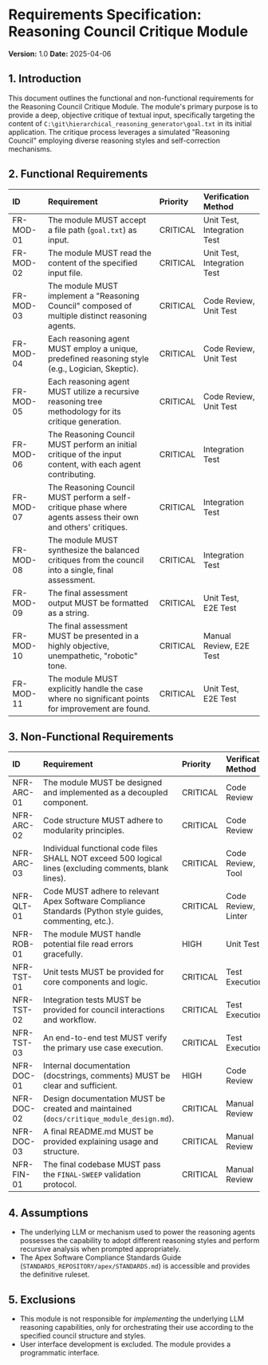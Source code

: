 # Requirements Specification: Reasoning Council Critique Module

**Version:** 1.0
**Date:** 2025-04-06

## 1. Introduction

This document outlines the functional and non-functional requirements for the Reasoning Council Critique Module. The module's primary purpose is to provide a deep, objective critique of textual input, specifically targeting the content of `C:\git\hierarchical_reasoning_generator\goal.txt` in its initial application. The critique process leverages a simulated "Reasoning Council" employing diverse reasoning styles and self-correction mechanisms.

## 2. Functional Requirements

| ID          | Requirement                                                                                                | Priority | Verification Method        |
| :---------- | :--------------------------------------------------------------------------------------------------------- | :------- | :------------------------- |
| FR-MOD-01   | The module MUST accept a file path (`goal.txt`) as input.                                                  | CRITICAL | Unit Test, Integration Test |
| FR-MOD-02   | The module MUST read the content of the specified input file.                                              | CRITICAL | Unit Test, Integration Test |
| FR-MOD-03   | The module MUST implement a "Reasoning Council" composed of multiple distinct reasoning agents.            | CRITICAL | Code Review, Unit Test     |
| FR-MOD-04   | Each reasoning agent MUST employ a unique, predefined reasoning style (e.g., Logician, Skeptic).           | CRITICAL | Code Review, Unit Test     |
| FR-MOD-05   | Each reasoning agent MUST utilize a recursive reasoning tree methodology for its critique generation.        | CRITICAL | Code Review, Unit Test     |
| FR-MOD-06   | The Reasoning Council MUST perform an initial critique of the input content, with each agent contributing. | CRITICAL | Integration Test           |
| FR-MOD-07   | The Reasoning Council MUST perform a self-critique phase where agents assess their own and others' critiques. | CRITICAL | Integration Test           |
| FR-MOD-08   | The module MUST synthesize the balanced critiques from the council into a single, final assessment.        | CRITICAL | Integration Test           |
| FR-MOD-09   | The final assessment output MUST be formatted as a string.                                                 | CRITICAL | Unit Test, E2E Test        |
| FR-MOD-10   | The final assessment MUST be presented in a highly objective, unempathetic, "robotic" tone.                | CRITICAL | Manual Review, E2E Test    |
| FR-MOD-11   | The module MUST explicitly handle the case where no significant points for improvement are found.          | CRITICAL | Unit Test, E2E Test        |

## 3. Non-Functional Requirements

| ID          | Requirement                                                                                                   | Priority | Verification Method | Apex Rule Ref |
| :---------- | :------------------------------------------------------------------------------------------------------------ | :------- | :------------------ | :------------ |
| NFR-ARC-01  | The module MUST be designed and implemented as a decoupled component.                                         | CRITICAL | Code Review         | QUAL-MOD (#8) |
| NFR-ARC-02  | Code structure MUST adhere to modularity principles.                                                          | CRITICAL | Code Review         | QUAL-MOD (#8) |
| NFR-ARC-03  | Individual functional code files SHALL NOT exceed 500 logical lines (excluding comments, blank lines).        | CRITICAL | Code Review, Tool   | QUAL-SIZE (#8)|
| NFR-QLT-01  | Code MUST adhere to relevant Apex Software Compliance Standards (Python style guides, commenting, etc.).       | CRITICAL | Code Review, Linter | QUAL-* (#8)   |
| NFR-ROB-01  | The module MUST handle potential file read errors gracefully.                                                 | HIGH     | Unit Test           | IMPL-ROBUST (#19)|
| NFR-TST-01  | Unit tests MUST be provided for core components and logic.                                                    | CRITICAL | Test Execution      | TEST-UNIT (#14)|
| NFR-TST-02  | Integration tests MUST be provided for council interactions and workflow.                                     | CRITICAL | Test Execution      | TEST-INTEGRATE (#14)|
| NFR-TST-03  | An end-to-end test MUST verify the primary use case execution.                                                | CRITICAL | Test Execution      | TEST-E2E (#14)|
| NFR-DOC-01  | Internal documentation (docstrings, comments) MUST be clear and sufficient.                                   | HIGH     | Code Review         | DOC-CODE (#18)|
| NFR-DOC-02  | Design documentation MUST be created and maintained (`docs/critique_module_design.md`).                       | CRITICAL | Manual Review       | DOC-DESIGN (#18)|
| NFR-DOC-03  | A final README.md MUST be provided explaining usage and structure.                                            | CRITICAL | Manual Review       | DOC-INSTALL (#18)|
| NFR-FIN-01  | The final codebase MUST pass the `FINAL-SWEEP` validation protocol.                                           | CRITICAL | Manual Review       | FINAL-SWEEP (#21)|

## 4. Assumptions

*   The underlying LLM or mechanism used to power the reasoning agents possesses the capability to adopt different reasoning styles and perform recursive analysis when prompted appropriately.
*   The Apex Software Compliance Standards Guide (`STANDARDS_REPOSITORY/apex/STANDARDS.md`) is accessible and provides the definitive ruleset.

## 5. Exclusions

*   This module is not responsible for *implementing* the underlying LLM reasoning capabilities, only for orchestrating their use according to the specified council structure and styles.
*   User interface development is excluded. The module provides a programmatic interface.
